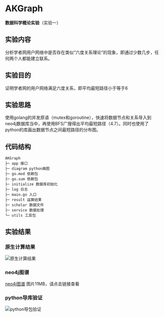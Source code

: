 # AKGraph
**数据科学概论实验**（实验一）

## 实验内容
分析学者网用户网络中是否存在类似“六度关系理论”的现象，即通过少数几步，任何两个人都能建立联系。

## 实验目的
证明学者网的用户网络满足六度关系，即平均最短路径小于等于6

## 实验思路
使用golang的并发原语（mutex和goroutine），快速将数据节点和关系导入到neo4j数据库当中，再使用BFS广搜得出平均最短路径（4.7）。同时也使用了python的库画出数据节点之间最短路径的分布图。

## 代码结构
```
AKGraph
├─ app 接口
├─ diagram python画图
├─ go.mod 依赖包
├─ go.sum 依赖包
├─ initialize 数据库初始化
├─ log 日志
├─ main.go 入口
├─ result 运算结果
├─ scholar 数据文件
├─ service 数据处理
└─ utils 工具包
```

## 实验结果
### 原生计算结果
<img src="https://image.codepzj.cn/image/202411092323402.png" alt="原生计算结果">

### neo4j图谱
[neo4j图谱](https://image.codepzj.cn/image/202411100002102.png)
图片11MB，请点击链接查看

### python导库验证

<img src="https://image.codepzj.cn/image/202411092324411.png" alt="python导包验证">


